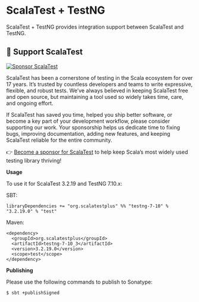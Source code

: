 # ScalaTest + TestNG
ScalaTest + TestNG provides integration support between ScalaTest and TestNG.

💖 Support ScalaTest
--------------------

[![Sponsor ScalaTest](https://img.shields.io/badge/sponsor-scalatest-ff69b4?logo=github-sponsors)](https://github.com/sponsors/scalatest)

ScalaTest has been a cornerstone of testing in the Scala ecosystem for over 17 years. It’s trusted by countless developers and teams to write expressive, flexible, and robust tests. We’ve always believed in keeping ScalaTest free and open source, but maintaining a tool used so widely takes time, care, and ongoing effort.

If ScalaTest has saved you time, helped you ship better software, or become a key part of your development workflow, please consider supporting our work. Your sponsorship helps us dedicate time to fixing bugs, improving documentation, adding new features, and keeping ScalaTest reliable for the entire community.

👉 [Become a sponsor for ScalaTest](https://github.com/sponsors/scalatest) to help keep Scala’s most widely used testing library thriving!

**Usage**

To use it for ScalaTest 3.2.19 and TestNG 7.10.x: 

SBT: 

```
libraryDependencies += "org.scalatestplus" %% "testng-7-10" % "3.2.19.0" % "test"
```

Maven: 

```
<dependency>
  <groupId>org.scalatestplus</groupId>
  <artifactId>testng-7-10_3</artifactId>
  <version>3.2.19.0</version>
  <scope>test</scope>
</dependency>
```

**Publishing**

Please use the following commands to publish to Sonatype: 

```
$ sbt +publishSigned
```
